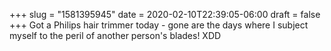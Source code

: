 +++
slug = "1581395945"
date = 2020-02-10T22:39:05-06:00
draft = false
+++
Got a Philips hair trimmer today - gone are the days where I subject myself to the peril of another person's blades! XDD